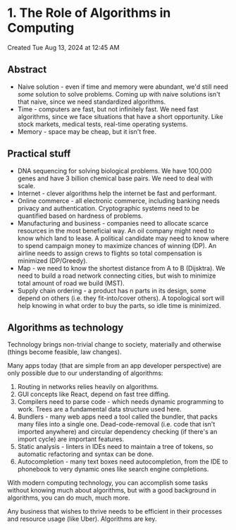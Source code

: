 # 1. The Role of Algorithms in Computing
Created Tue Aug 13, 2024 at 12:45 AM

## Abstract
- Naive solution - even if time and memory were abundant, we'd still need *some* solution to solve problems. Coming up with naive solutions isn't that naive, since we need standardized algorithms.
- Time - computers are fast, but not infinitely fast. We need fast algorithms, since we face situations that have a short opportunity. Like stock markets, medical tests, real-time operating systems.
- Memory - space may be cheap, but it isn't free.

## Practical stuff
- DNA sequencing for solving biological problems. We have 100,000 genes and have 3 billion chemical base pairs. We need to deal with scale.
- Internet - clever algorithms help the internet be fast and performant.
- Online commerce - all electronic commerce, including banking needs privacy and authentication. Cryptographic systems need to be quantified based on hardness of problems.
- Manufacturing and business - companies need to allocate scarce resources in the most beneficial way. An oil company might need to know which land to lease. A political candidate may need to know where to spend campaign money to maximize chances of winning (DP). An airline needs to assign crews to flights so total compensation is minimized (DP/Greedy).
- Map - we need to know the shortest distance from A to B (Dijsktra). We need to build a road network connecting cities, but wish to minimize total amount of road we build (MST).
- Supply chain ordering - a product has n parts in its design, some depend on others (i.e. they fit-into/cover others). A topological sort will help knowing in what order to buy the parts, so idle time is minimized.

## Algorithms as technology
Technology brings non-trivial change to society, materially and otherwise (things become feasible, law changes).

Many apps today (that are simple from an app developer perspective) are only possible due to our understanding of algorithms:
1. Routing in networks relies heavily on algorithms.
2. GUI concepts like React, depend on fast tree diffing.
3. Compilers need to parse code - which needs dynamic programming to work. Trees are a fundamental data structure used here.
4. Bundlers - many web apps need a tool called the bundler, that packs many files into a single one. Dead-code-removal (i.e. code that isn't imported anywhere) and circular dependency checking (if there's an import cycle) are important features.
5. Static analysis - linters in IDEs need to maintain a tree of tokens, so automatic refactoring and syntax can be done.
6. Autocompletion - many text boxes need autocompletion, from the IDE to phonebook to very dynamic ones like search engine completions.

With modern computing technology, you can accomplish some tasks without knowing much about algorithms, but with a good background in algorithms, you can do much, much more.

Any business that wishes to thrive needs to be efficient in their processes and resource usage (like Uber). Algorithms are key.